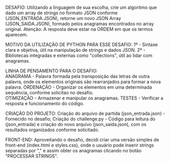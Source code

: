 DESAFIO:
    Utilizando a linguagem de sua escolha, crie um algoritmo que dado um array de strings no formato JSON conforme (JSON_ENTRADA.JSON), retorne um novo JSON Array (JSON_SAIDA.JSON), formado pelos anagramas encontrados no array original.
    Atenção: A resposta deve estar na ORDEM em que os termos aparecem.

MOTIVO DA UTILIZAÇÃO DE PYTHON PARA ESSE DESAFIO:
    1º - Sintaxe clara e objetiva, útil na manipulação de strings e dados JSON.
    2º - Bibliotecas integradas e externas como "collections", útil ao lidar com anagramas. 

LINHA DE PENSAMENTO PARA O DESAFIO:    
    ANAGRAMA - Palavra formada pela transposição das letras de outra palavra, onde os elementos originais são rearranjados para formar a nova palavra.
    ORDENAÇÃO - Organizar os elementos em uma determinada sequência, conforme solicitao no desafio.    
    OTIMIZAÇÃO - Armazenar e manipular os anagramas.
    TESTES - Verificar a resposta e funcionamento do código.

CRIAÇÃO DO PROJETO:
    Criação do arquivo de partida (json_entrada.json) - Fornecido no desafio;
    Criação do challenge.py - Código para leitura do (json_entrada) e criação do novo arquivo (json_saida.json), com os resultados organizados conforme solicitado.
    
FRONT-END:
    Aproveitando o desafio, decidi criar uma versão simples de front-end (index.html e styles.css), onde o usuário pode inserir strings separadas por "," e assim obter os anagramas clicando no botão "PROCESSAR STRINGS".

